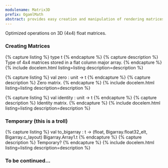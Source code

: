 ```yaml
---
modulename: Matrix3D
prefix: OgamlMath
abstract: provides easy creation and manipulation of rendering matrices
---
```


Optimized operations on 3D (4x4) float matrices.

### Creating Matrices

{% capture listing %}
type t
{% endcapture %}
{% capture description %}
Type of 4x4 matrices stored in a flat column major array.
{% endcapture %}
{% include docelem.html listing=listing description=description %}

{% capture listing %}
val zero : unit -> t
{% endcapture %}
{% capture description %}
Zero matrix.
{% endcapture %}
{% include docelem.html listing=listing description=description %}

{% capture listing %}
val identity : unit -> t
{% endcapture %}
{% capture description %}
Identity matrix.
{% endcapture %}
{% include docelem.html listing=listing description=description %}

### Temporary (this is a troll)

{% capture listing %}
val to_bigarray : t -> (float, Bigarray.float32_elt, Bigarray.c_layout) Bigarray.Array1.t
{% endcapture %}
{% capture description %}
Temporary?
{% endcapture %}
{% include docelem.html listing=listing description=description %}

### To be continued...
